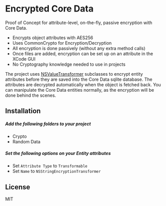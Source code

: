 Encrypted Core Data
=========

Proof of Concept for attribute-level, on-the-fly, passive encryption with Core Data.

  - Encrypts object attributes with AES256
  - Uses CommonCrypto for Encryption/Decryption
  - All encryption is done passively (without any extra method calls)
  - Once files are added, encryption can be set up on an attribute in the XCode GUI
  - No Cryptography knowledge needed to use in projects

The project uses [NSValueTransformer] subclasses to encrypt entity attributes before they are saved into the Core Data sqlite database. The attributes are decrypted automatically when the object is fetched back. You can manipulate the Core Data entities normally, as the encryption will be done behind the scenes.


Installation
--------------

##### Add the following folders to your project

* Crypto
* Random Data

##### Set the following options on your Entity attributes

* Set `Attribute Type` to `Transformable`
* Set `Name` to `NSStringEncryptionTransformer`

License
----

MIT


[NSValueTransformer]:https://developer.apple.com/library/mac/documentation/cocoa/reference/foundation/Classes/NSValueTransformer_Class/Reference/Reference.html
